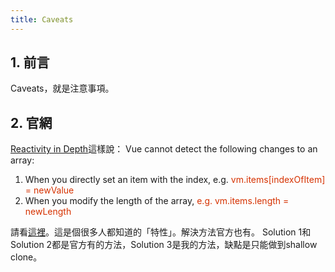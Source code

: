 ```yaml
---
title: Caveats
---
```


## 1. 前言

Caveats，就是注意事項。

## 2. 官網
[Reactivity in Depth](https://vuejs.org/v2/guide/reactivity.html#For-Arrays)這樣說：
Vue cannot detect the following changes to an array:

1. When you directly set an item with the index, e.g. <span style="color:#d63200;">vm.items[indexOfItem] = newValue</span>
2. When you modify the length of the array, <span style="color:#d63200;">e.g. vm.items.length = newLength</span>

請看[這裡](https://codesandbox.io/s/intelligent-villani-lye14)。這是個很多人都知道的「特性」。解決方法官方也有。
Solution 1和Solution 2都是官方有的方法，Solution 3是我的方法，缺點是只能做到shallow clone。
